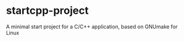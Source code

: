 startcpp-project
================

A minimal start project for a C/C++ application, based on GNUmake for Linux
